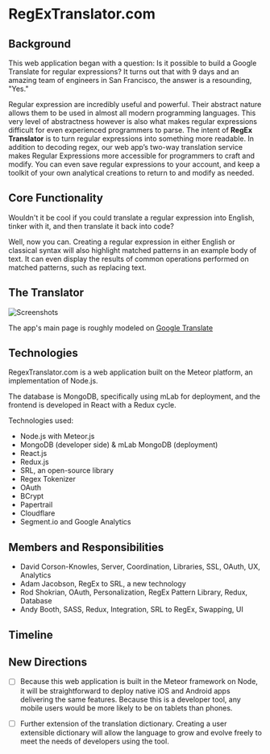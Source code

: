 # RegExTranslator.com

## Background

This web application began with a question: Is it possible to build a Google Translate for regular expressions? It turns out that with 9 days and an amazing team of engineers in San Francisco, the answer is a resounding, "Yes."

Regular expression are incredibly useful and powerful. Their abstract nature allows them to be used in almost all modern programming languages. This very level of abstractness however is also what makes regular expressions difficult for even experienced programmers to parse. The intent of **RegEx Translator** is to turn regular expressions into something more readable. In addition to decoding regex, our web app’s two-way translation service makes Regular Expressions more accessible for programmers to craft and modify. You can even save regular expressions to your account, and keep a toolkit of your own analytical creations to return to and modify as needed.

## Core Functionality

Wouldn't it be cool if you could translate a regular expression into English, tinker with it, and then translate it back into code?

Well, now you can. Creating a regular expression in either English or classical syntax will also highlight matched patterns in an example body of text. It can even display the results of common operations performed on matched patterns, such as replacing text.

## The Translator
![Screenshots](docs/regextranslator_screenshot.png)

The app's main page is roughly modeled on [Google Translate](https://translate.google.com/)  

## Technologies

RegexTranslator.com is a web application built on the Meteor platform, an implementation of Node.js.

The database is MongoDB, specifically using mLab for deployment, and the frontend is developed in React with a Redux cycle.

Technologies used:

- Node.js with Meteor.js
- MongoDB (developer side) & mLab MongoDB (deployment)
- React.js
- Redux.js
- SRL, an open-source library
- Regex Tokenizer
- OAuth
- BCrypt
- Papertrail
- Cloudflare
- Segment.io and Google Analytics

## Members and Responsibilities

- David Corson-Knowles, Server, Coordination, Libraries, SSL, OAuth, UX, Analytics
- Adam Jacobson, RegEx to SRL, a new technology
- Rod Shokrian, OAuth, Personalization, RegEx Pattern Library, Redux, Database
- Andy Booth, SASS, Redux, Integration, SRL to RegEx, Swapping, UI


## Timeline


## New Directions

- [ ] Because this web application is built in the Meteor framework on Node, it will be straightforward to deploy native iOS and Android apps delivering the same features. Because this is a developer tool, any mobile users would be more likely to be on tablets than phones.

- [ ] Further extension of the translation dictionary. Creating a user extensible dictionary will allow the language to grow and evolve freely to meet the needs of developers using the tool. 
